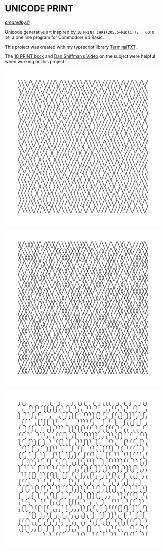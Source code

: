 # UNICODE PRINT

*[createdby.fi](http://createdby.fi)*

Unicode generative art inspired by `10 PRINT CHR$(205.5+RND(1)); : GOTO 10`, a one line program for Commodore 64 Basic.

This project was created with my typescript library [TerminalTXT](https://github.com/figraham/terminaltxt-source).

The [10 PRINT book](https://10print.org/) and [Dan Shiffman's Video](https://thecodingtrain.com/CodingChallenges/076-10print.html) on the subject were helpful when working on this project.

![screenshot of classic program running](./images/unicode-print-classic-still-001.png)

![screenshot of xs program running](./images/unicode-print-xs-still-001.png)

![screenshot of curves program running](./images/unicode-print-curves-still-001.png)

